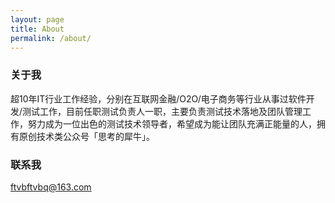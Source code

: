 ```yaml
---
layout: page
title: About
permalink: /about/
---
```


### 关于我

超10年IT行业工作经验，分别在互联网金融/O2O/电子商务等行业从事过软件开发/测试工作，目前任职测试负责人一职，主要负责测试技术落地及团队管理工作，努力成为一位出色的测试技术领导者，希望成为能让团队充满正能量的人，拥有原创技术类公众号「思考的犀牛」。

### 联系我

[ftvbftvbq@163.com](mailto:ftvbftvbq@163.com)
